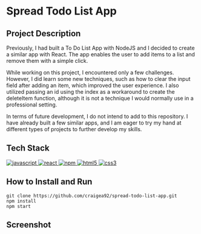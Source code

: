 # Spread Todo List App

## Project Description

Previously, I had built a To Do List App with NodeJS and I decided to create a similar app with React. The app enables the user to add items to a list and remove them with a simple click.

While working on this project, I encountered only a few challenges. However, I did learn some new techniques, such as how to clear the input field after adding an item, which improved the user experience. I also utilized passing an id using the index as a workaround to create the deleteItem function, although it is not a technique I would normally use in a professional setting.

In terms of future development, I do not intend to add to this repository. I have already built a few similar apps, and I am eager to try my hand at different types of projects to further develop my skills.

## Tech Stack
<a href="https://www.javascript.com/"> <img src="https://icongr.am/devicon/javascript-original.svg?size=40&color=currentColor" alt="javascript"/> </a>
<a href="https://reactjs.org/"> <img src="https://icongr.am/devicon/react-original.svg?size=40&color=currentColor" alt="react"/> </a>
<a href="https://www.npmjs.com/"> <img src="https://icongr.am/devicon/npm-original-wordmark.svg?size=40&color=currentColor" alt="npm"/> </a>
<a href="https://www.w3schools.com/html/"> <img src="https://icongr.am/devicon/html5-original.svg?size=40&color=8000ff" alt="html5"/> </a>
<a href="https://www.w3schools.com/css/"> <img src="https://icongr.am/devicon/css3-original.svg?size=40&color=8000ff" alt="css3"/> </a>

## How to Install and Run
```
git clone https://github.com/craigea92/spread-todo-list-app.git
npm install
npm start
```

## Screenshot


